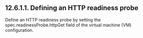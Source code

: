 ## 12.6.1.1. Defining an HTTP readiness probe

Define an HTTP readiness probe by setting the spec.readinessProbe.httpGet field of the virtual machine (VM) configuration.

